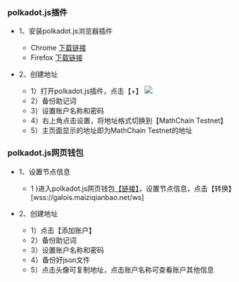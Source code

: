 ### polkadot.js插件

- 1、安装polkadot.js浏览器插件

  - Chrome [下载链接](https://chrome.google.com/webstore/detail/polkadot%7Bjs%7D-extension/mopnmbcafieddcagagdcbnhejhlodfdd?hl=en)
  - Firefox [下载链接](https://addons.mozilla.org/en-US/firefox/addon/polkadot-js-extension/)

- 2、创建地址

  - 1）打开polkadot.js插件，点击【+】
![](images/tut_create_address_1_1.png)
  - 2）备份助记词
  - 3）设置账户名称和密码
  - 4）右上角点击设置，将地址格式切换到【MathChain Testnet】
  - 5）主页面显示的地址即为MathChain Testnet的地址

### polkadot.js网页钱包

- 1、设置节点信息

  - 1 )进入polkadot.js网页钱包[【链接】](https://polkadot.js.org/apps/#/accounts)，设置节点信息，点击【转换】[wss://galois.maiziqianbao.net/ws]

- 2、创建地址

  - 1）点击【添加账户】
  - 2）备份助记词
  - 3）设置账户名称和密码
  - 4）备份好json文件
  - 5）点击头像可复制地址，点击账户名称可查看账户其他信息